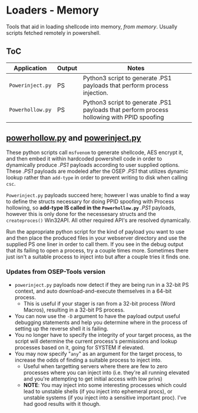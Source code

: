 # Loaders - Memory

Tools that aid in loading shellcode into memory, *from memory*. Usually scripts fetched remotely in powershell.

## ToC

| Application | Output | Notes |
| ----------- | ------ | ----- |
| `Powerinject.py` | PS | Python3 script to generate .PS1 payloads that perform process injection. |
| `Powerhollow.py` | PS | Python3 script to generate .PS1 payloads that perform process hollowing with PPID spoofing |


## [powerhollow.py](./powerhollow.py) and [powerinject.py](./powerinject.py)

These python scripts call `msfvenom` to generate shellcode, AES encrypt it, and then embed it within hardcoded powershell code in order to dynamically produce *.PS1* payloads according to user supplied options.  These *.PS1* payloads are modeled after the OSEP *.PS1* that utilizes dynamic lookup rather than `add-type` in order to prevent writing to disk when calling `csc`.  

`Powerinject.py` payloads succeed here; however I was unable to find a way to define the structs necessary for doing PPID spoofing with Process hollowing, so **add-type IS called in the `Powerhollow.py`** *.PS1* payloads, however this is only done for the necessesary structs and the `createproces()` Win32API. All other required API's are resolved dynamically.

Run the appropriate python script for the kind of payload you want to use and then place the produced files in your webserver directory and use the supplied PS one liner in order to call them. If you see in the debug output that its failing to open a process, try a couple times more. Sometimes there just isn't a suitable process to inject into but after a couple tries it finds one.

### Updates from OSEP-Tools version
- `powerinject.py` payloads now detect if they are being run in a 32-bit PS context, and auto download-and-execute themselves in a 64-bit process.
  - This is useful if your stager is ran from a 32-bit process (Word Macros), resulting in a 32-bit PS process.
- You can now use the `-D` argument to have the payload output useful debugging statements and help you determine where in the process of setting up the reverse shell it is failing.
- You no longer have to specify the integrity of your target process, as the script will determine the current process's permissions and lookup processes based on it, going for SYSTEM if elevated.
- You may now specify "`any`" as an argument for the target process, to increase the odds of finding a suitable process to inject into.
  - Useful when targetting servers where there are few to zero processes where you can inject into (i.e. they're all running elevated and you're attempting to get initial access with low privs)
  - **NOTE**: You may inject into some interesting processes which could lead to unstable shells (if you inject into ephemeral procs), or unstable systems (if you inject into a sensitive important proc). I've had good results with it though.
